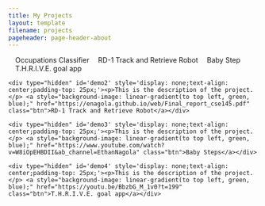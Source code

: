 ```yaml
---
title: My Projects
layout: template
filename: projects
pageheader: page-header-about
--- 
```

<ul class="nav_ul" style="margin-left: 0; padding-left: 0;display: inline;">
  <li style="display: inline;padding-left:1em;width: 25%;"><a onclick="toggleNav('1')" id='1'>Occupations Classifier</a></li>
  <li style="display: inline;padding-left:1em;width: 25%;"><a onclick="toggleNav('2')" id='2'>RD-1 Track and Retrieve Robot</a></li>
  <li style="display: inline;padding-left:1em;width: 25%;"><a onclick="toggleNav('3')" id='3'>Baby Step</a></li>
  <li style="display: inline;padding-left:1em;width: 25%;"><a onclick="toggleNav('4')" id='4'>T.H.R.I.V.E. goal app</a></li>
</ul>

<body>
    <div type="hidden" id='demo' style='display: none;text-align: center;padding-top: 25px;'><p>This is the description of the project.</p> <a style="background-image: linear-gradient(to top left, green, blue);" href="https://enagola.github.io/web/CSE203B.pdf" type="application/pdf" class="btn">Occupations Classifier</a></div>
    
    <div type="hidden" id='demo2' style='display: none;text-align: center;padding-top: 25px;'><p>This is the description of the project.</p> <a style="background-image: linear-gradient(to top left, green, blue);" href="https://enagola.github.io/web/Final_report_cse145.pdf" class="btn">RD-1 Track and Retrieve Robot</a></div>

    <div type="hidden" id='demo3' style='display: none;text-align: center;padding-top: 25px;'><p>This is the description of the project.</p> <a style="background-image: linear-gradient(to top left, green, blue);" href="https://www.youtube.com/watch?v=W8iOpEHBDII&ab_channel=EthanNagola" class="btn">Baby Steps</a></div>

    <div type="hidden" id='demo4' style='display: none;text-align: center;padding-top: 25px;'><p>This is the description of the project.</p> <a style="background-image: linear-gradient(to top left, green, blue);" href="https://youtu.be/BbzbG_M_1v0?t=199" class="btn">T.H.R.I.V.E. goal app</a></div>
</body>

